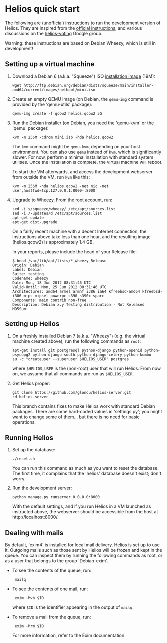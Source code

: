 Helios quick start
==================

The following are (unofficial) instructions to run the development
version of Helios. They are inspired from the [official
instructions](http://documentation.heliosvoting.org/install), and
various discussions on the
[helios-voting](http://groups.google.com/group/helios-voting) Google
group.

Warning: these instructions are based on Debian Wheezy, which is still
in development!


Setting up a virtual machine
----------------------------

 1. Download a Debian 6 (a.k.a. "Squeeze") ISO [installation image](http://ftp.debian.org/debian/dists/squeeze/main/installer-amd64/current/images/netboot/mini.iso) (19M):

        wget http://ftp.debian.org/debian/dists/squeeze/main/installer-amd64/current/images/netboot/mini.iso

 2. Create an empty QEMU image (on Debian, the `qemu-img` command is
    provided by the 'qemu-utils' package):

        qemu-img create -f qcow2 helios.qcow2 5G

 3. Run the Debian installer (on Debian, you need the 'qemu-kvm' or
    the 'qemu' package):

        kvm -m 256M -cdrom mini.iso -hda helios.qcow2

    The `kvm` command might be `qemu-kvm`, depending on your host
    environment. You can also use `qemu` instead of `kvm`, which is
    significantly slower. For now, perform a minimal installation with
    standard system utilities. Once the installation is complete, the
    virtual machine will reboot.

    To start the VM afterwards, and access the development webserver
    from outside the VM, run `kvm` like this:

        kvm -m 256M -hda helios.qcow2 -net nic -net user,hostfwd=tcp:127.0.0.1:8000-:8000

 4. Upgrade to Wheezy. From the root account, run:

        sed -i s/squeeze/wheezy/ /etc/apt/sources.list
        sed -i /-updates/d /etc/apt/sources.list
        apt-get update
        apt-get dist-upgrade

    On a fairly recent machine with a decent Internet connection, the
    instructions above take less than one hour, and the resulting
    image (helios.qcow2) is approximately 1.4 GB.

    In your reports, please include the head of your Release file:

        $ head /var/lib/apt/lists/*_wheezy_Release
        Origin: Debian
        Label: Debian
        Suite: testing
        Codename: wheezy
        Date: Mon, 18 Jun 2012 08:31:46 UTC
        Valid-Until: Mon, 25 Jun 2012 08:31:46 UTC
        Architectures: amd64 armel armhf i386 ia64 kfreebsd-amd64 kfreebsd-i386 mips mipsel powerpc s390 s390x sparc
        Components: main contrib non-free
        Description: Debian x.y Testing distribution - Not Released
        MD5Sum:


Setting up Helios
-----------------

 1. On a freshly installed Debian 7 (a.k.a. "Wheezy") (e.g. the
    virtual machine created above), run the following commands as
    `root`:

        apt-get install git postgresql python-django python-openid python-psycopg2 python-django-south python-django-celery python-kombu
        su -c "createuser --superuser $HELIOS_USER" postgres

    where `$HELIOS_USER` is the (non-root) user that will run
    Helios. From now on, we assume that all commands are run as
    `$HELIOS_USER`.

 2. Get Helios proper:

        git clone https://github.com/glondu/helios-server.git
        cd helios-server

    This branch contains fixes to make Helios work with standard
    Debian packages. There are some hard-coded values in
    'settings.py'; you might want to change some of them... but there
    is no need for basic operations.


Running Helios
--------------

 1. Set up the database:

        ./reset.sh

    You can run this command as much as you want to reset the
    database. The first time, it complains that the 'helios' database
    doesn't exist; don't worry.

 2. Run the development server:

        python manage.py runserver 0.0.0.0:8000

    With the default settings, and if you run Helios in a VM launched
    as instructed above, the webserver should be accessible from the
    host at http://localhost:8000/.


Dealing with mails
------------------

By default, 'exim4' is installed for local mail delivery. Helios is
set up to use it. Outgoing mails such as those sent by Helios will be
frozen and kept in the queue. You can inspect them by running the
following commands as root, or as a user that belongs to the group
'Debian-exim'.

 - To see the contents of the queue, run:

        mailq

 - To see the contents of one mail, run:

        exim -Mvb $ID

    where `$ID` is the identifier appearing in the output of `mailq`.

 - To remove a mail from the queue, run:

        exim -Mrm $ID

   For more information, refer to the Exim documentation.
